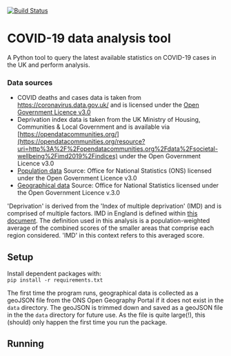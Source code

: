[![Build Status](https://travis-ci.org/harryjmoss/COVIDRover.svg?branch=master)](https://travis-ci.org/harryjmoss/COVIDRover)
# COVID-19 data analysis tool

A Python tool to query the latest available statistics on COVID-19 cases in the UK and perform analysis.

### Data sources
- COVID deaths and cases data is taken from https://coronavirus.data.gov.uk/ and is licensed under the [Open Government Licence v3.0](https://www.nationalarchives.gov.uk/doc/open-government-licence/version/3/)
- Deprivation index data is taken from the UK Ministry of Housing, Communities & Local Government and is available via [https://opendatacommunities.org/](https://opendatacommunities.org/resource?uri=http%3A%2F%2Fopendatacommunities.org%2Fdata%2Fsocietal-wellbeing%2Fimd2019%2Findices) under the Open Government Licence v3.0
- [Population data](https://www.ons.gov.uk/peoplepopulationandcommunity/populationandmigration/populationprojections/datasets/localauthoritiesinenglandtable2]https://www.ons.gov.uk/peoplepopulationandcommunity/populationandmigration/populationprojections/datasets/localauthoritiesinenglandtable2) Source: Office for National Statistics (ONS) licensed under the Open Government Licence v3.0
- [Geographical data](https://hub.arcgis.com/datasets/a8531598f29f44e7ad455abb6bf59c60_0) Source: Office for National Statistics licensed under the Open Government Licence v.3.0

'Deprivation' is derived from the 'Index of multiple deprivation' (IMD) and is comprised of multiple factors. IMD in England is defined within [this document](https://assets.publishing.service.gov.uk/government/uploads/system/uploads/attachment_data/file/853811/IoD2019_FAQ_v4.pdf). The definition used in this analysis is a population-weighted average of the combined scores of the smaller areas that comprise each region considered. 'IMD' in this context refers to this averaged score.


## Setup
Install dependent packages with:  
`pip install -r requirements.txt`

The first time the program runs, geographical data is collected as a geoJSON file from the ONS Open Geography Portal if it does not exist in the `data` directory. The geoJSON is trimmed down and saved as a geoJSON file in the the `data` directory for future use. As the file is quite large(!), this (should) only happen the first time you run the package.

## Running

